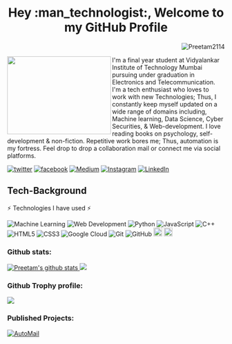 
<h1 align="center"> Hey :man_technologist:, Welcome to my GitHub Profile </h1>

<p align="right"> <img src="https://komarev.com/ghpvc/?username=Preetam2114&label=Views&color=blue&style=plastic" alt="Preetam2114" /> </p>
 
<img src="https://media4.giphy.com/media/WtTnAfZn6aVJfBzlN3/giphy.gif" align="left" height="180" width="240">

<p>I'm a final year student at Vidyalankar Institute of Technology Mumbai pursuing under graduation in Electronics and Telecommunication. I'm a tech enthusiast who loves to work with new Technologies; Thus, I constantly keep myself updated on a wide range of domains including, Machine learning, Data Science, Cyber Securities, & Web-development. I love reading books on psychology, self-development & non-fiction. Repetitive work bores me; Thus, automation is my fortress. Feel drop to drop a collaboration mail or connect me via social platforms.</p>

<!-- social media buttons -->
[![twitter][1.2]][1]
[![facebook][2.2]][2]
[![Medium][3.2]][3]
[![Instagram][4.2]][4]
[![LinkedIn][5.2]][5]
<!-- icons with padding -->

[1.2]: https://img.shields.io/badge/twitter-%231DA1F2.svg?&style=for-the-badge&logo=twitter&logoColor=white 
[2.2]: https://img.shields.io/badge/facebook-%231877F2.svg?&style=for-the-badge&logo=facebook&logoColor=white 
[3.2]: https://img.shields.io/badge/medium-%2312100E.svg?&style=for-the-badge&logo=medium&logoColor=white 
[4.2]: https://img.shields.io/badge/instagram-%23E4405F.svg?&style=for-the-badge&logo=instagram&logoColor=white 
[5.2]: https://img.shields.io/badge/linkedin-%230077B5.svg?&style=for-the-badge&logo=linkedin&logoColor=white 


<!-- social media links -->
[1]: https://twitter.com/pvr_rane
[2]: https://www.facebook.com/preetam.rane.39
[3]: https://medium.com/@preetamrane
[4]: https://www.instagram.com/mr_codeaholic/
[5]: https://www.linkedin.com/in/preetam-rane-4b0524165/
</div>

## Tech-Background
 ⚡ Technologies I have used ⚡<br>

![Machine Learning](https://img.shields.io/badge/Machine%20Learning-%7C-blue?style=flat-square) 
![Web Development](https://img.shields.io/badge/Web%20Development-%7C-red?style=flat-square) 
![Python](https://img.shields.io/badge/-Python-black?style=flat-square&logo=Python)
![JavaScript](https://img.shields.io/badge/-JavaScript-black?style=flat-square&logo=javascript)
![C++](https://img.shields.io/badge/-C++-00599C?style=flat-square&logo=c) 
![HTML5](https://img.shields.io/badge/-HTML5-E34F26?style=flat-square&logo=html5&logoColor=white)
![CSS3](https://img.shields.io/badge/-CSS3-1572B6?style=flat-square&logo=css3)
![Google Cloud](https://img.shields.io/badge/Google%20Cloud-black?style=flat-square&logo=google-cloud)
![Git](https://img.shields.io/badge/-Git-black?style=flat-square&logo=git)
![GitHub](https://img.shields.io/badge/-GitHub-181717?style=flat-square&logo=github)
<code><img height="20" src="https://cdn.freebiesupply.com/logos/thumbs/1x/django-logo.png"></code>
<code><img height="20" src="https://cdn.freebiesupply.com/logos/thumbs/1x/photoshop-cc-logo.png"></code></p>

### Github stats:
<a href="https://github.com/Preetam2114">
 <img src="https://github-readme-stats.vercel.app/api/top-langs/?username=preetam2114&layout=compact&theme=radical" alt="Preetam's github stats"/>
 <img src="https://github-readme-stats.vercel.app/api?username=Preetam2114&show_icons=true&theme=radical&line_height=20&include_all_commits=true&count_private=true alt="Preetam's github stats"/>
</a><br>

### Github Trophy profile:

<a href="https://github.com/Preetam2114">
<img src="https://github-profile-trophy.vercel.app/?username=preetam2114&theme=onedark&include_all_commits=true&count_private=true alt="Preetam's github stats"/>
</a>

### Published Projects:

[![AutoMail](https://github-readme-stats.vercel.app/api/pin/?username=Preetam2114&repo=Automail&&title_color=fff&icon_color=f9f9f9&text_color=9f9f9f&bg_color=151515)](https://github.com/Preetam2114/Automail)
